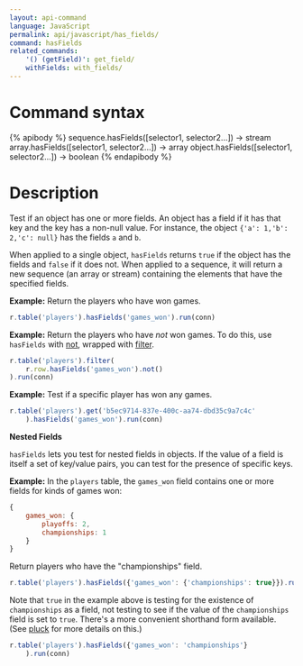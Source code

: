 ```yaml
---
layout: api-command
language: JavaScript
permalink: api/javascript/has_fields/
command: hasFields
related_commands:
    '() (getField)': get_field/
    withFields: with_fields/
---
```


# Command syntax #

{% apibody %}
sequence.hasFields([selector1, selector2...]) &rarr; stream
array.hasFields([selector1, selector2...]) &rarr; array
object.hasFields([selector1, selector2...]) &rarr; boolean
{% endapibody %}

# Description #

Test if an object has one or more fields. An object has a field if it has that key and the key has a non-null value. For instance, the object `{'a': 1,'b': 2,'c': null}` has the fields `a` and `b`.

When applied to a single object, `hasFields` returns `true` if the object has the fields and `false` if it does not. When applied to a sequence, it will return a new sequence (an array or stream) containing the elements that have the specified fields.

__Example:__ Return the players who have won games.

```js
r.table('players').hasFields('games_won').run(conn)
```

__Example:__ Return the players who have *not* won games. To do this, use `hasFields` with [not](/api/javascript/not), wrapped with [filter](/api/javascript/filter).

```js
r.table('players').filter(
    r.row.hasFields('games_won').not()
).run(conn)
```

__Example:__ Test if a specific player has won any games.

```js
r.table('players').get('b5ec9714-837e-400c-aa74-dbd35c9a7c4c'
    ).hasFields('games_won').run(conn)
```

**Nested Fields**

`hasFields` lets you test for nested fields in objects. If the value of a field is itself a set of key/value pairs, you can test for the presence of specific keys.

__Example:__ In the `players` table, the `games_won` field contains one or more fields for kinds of games won:

```js
{
    games_won: {
        playoffs: 2,
        championships: 1
    }
}
```

Return players who have the "championships" field.

```js
r.table('players').hasFields({'games_won': {'championships': true}}).run(conn)
```

Note that `true` in the example above is testing for the existence of `championships` as a field, not testing to see if the value of the `championships` field is set to `true`. There's a more convenient shorthand form available. (See [pluck](/api/javascript/pluck) for more details on this.)

```js
r.table('players').hasFields({'games_won': 'championships'}
    ).run(conn)
```
